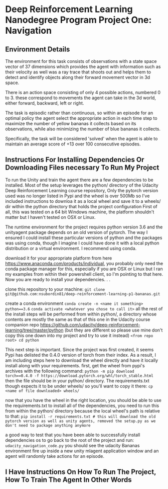 # Deep Reinforcement Learning Nanodegree Program Project One: Navigation

## Environment Details

The environment for this task consists of observations with  a state space vector of 37 dimensions which provides the agent with information such as their velocity as well was a ray trace that shoots out and helps them to detect and identify objects along their forward movement vector in 3d space. 

There is an action space consisting of only 4 possible actions, numbered 0 to 3. these correspond to movements the agent can take in the 3d world, either forward, backward, left or right. 

The task is episodic rather than continuous, so within an episode for an optimal policy the agent select the appropriate action in each time step to maximize the number of yellow bananas it collects based on its observations, while also minimizing the number of blue bananas it collects. 

Specifically, the task will be considered 'solved' when the agent is able to maintain an average score of +13 over 100 consecutive episodes. 

## Instructions For Installing Dependencies Or Downloading Files necessary To Run My Project

To run the Unity and train the agent there are a few dependencies to be installed. Most of the setup leverages the python/ directory 
of the Udacity Deep Reinforcement Learning course repository, Only the pytorch version used was no longer listed in Pypi and the wheel is over 500Mb
so I've included instructions to downloa it as a local wheel and save it to a wheels/ dir within the python directory that holds the project configuration
First of all, this was tested on a 64 bit Windows machine, the platform shouldn't matter but I haven't tested on OSX or Linux. 

The runtime environment for the project requires python version 3.6 and the unityagent package depends on an old version of pytorch. The way I ensured I could install these particular versions of python and the packages was using conda, though I imagine I could have done it
with a local python distribution or a virtual environment. I recommend using conda. 

download it for your appropriate platform from here https://www.anaconda.com/products/individual, you probably only need the conda package manager for this, especially if you are OSX or Linux but I ran my examples from within their powershell client, so I'm pointing to that here. Now you are ready to install your dependencies. . . 

clone this repository to your machine: `git clone git@github.com:nsubordin81/deep-reinforcement-learning-p1-bananas.git`

create a conda environment `conda create -n <name it something> python==3.6`
`conda activate <whatever you chose to call it>`
all the rest of the install steps will be performed from within python/, a directory whose contents are mostly the same as that of this one in the Udacity course companion repo https://github.com/udacity/deep-reinforcement-learning/tree/master/python (but they are different so please use mine don't copy this one down into my project and try to use it instead)
`<from repo root> cd python`

This next step is important. Since the project was first created, it seems Pypi has delisted the 0.4.0 version of torch from their index. As a result, I am including steps here to download the wheel directly and have it locally install along with your requirements. first, get the wheel from pypi's archives with the following command: 
`python -m pip download torch==0.4.0 -f https://download.pytorch.org/whl/torch_stable.html`
then the file should be in your python/ directory. The requirements.txt though expects it to be under wheels/ so you'll want to copy it there: 
`cp <name of file downloaded> wheels/`

now that you have the wheel in the right location, you should be able to use the requirements.txt to install all of the dependencies, you need to run this from within the python/ directory because the local wheel's path is relative to that: 
`pip install -r requirements.txt # this will download the old pytorch version as well as unity agents, removed the setup.py as we don't need to package anything anymore`

a good way to test that you have been able to successfully install dependencies os to go back to the root of the project and run:
`udacity_navigation_code.py`
you should see the udacity Bananas environment fire up inside a new unity mlagent application window and an agent will randomly take actions for an episode.


## I Have Instructions On How To Run The Project, How To Train The Agent In Other Words

<TBD>
